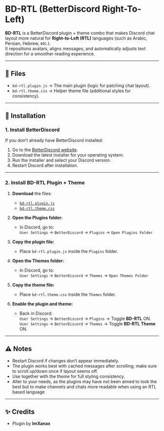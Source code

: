 # BD-RTL (BetterDiscord Right-To-Left)

**BD-RTL** is a BetterDiscord plugin + theme combo that makes Discord chat layout more natural for **Right-to-Left (RTL)** languages (such as Arabic, Persian, Hebrew, etc.).  
It repositions avatars, aligns messages, and automatically adjusts text direction for a smoother reading experience.

---

## 📂 Files

- `bd-rtl.plugin.js` → The main plugin (logic for patching chat layout).
- `bd-rtl.theme.css` → Helper theme file (additional styles for consistency).

---

## 🚀 Installation

### 1. Install BetterDiscord
If you don’t already have BetterDiscord installed:
1. Go to the [BetterDiscord website](https://betterdiscord.app/).
2. Download the latest installer for your operating system.
3. Run the installer and select your Discord version.
4. Restart Discord after installation.

---

### 2. Install BD-RTL Plugin + Theme

1. **Download** the files:
    - [`bd-rtl.plugin.js`](./bd-rtl.plugin.js)
    - [`bd-rtl.theme.css`](./bd-rtl.theme.css)

2. **Open the Plugins folder:**
    - In Discord, go to:  
      `User Settings` → `BetterDiscord` → `Plugins` → `Open Plugins Folder`

3. **Copy the plugin file:**
    - Place `bd-rtl.plugin.js` inside the `Plugins` folder.

4. **Open the Themes folder:**
    - In Discord, go to:  
      `User Settings` → `BetterDiscord` → `Themes` → `Open Themes Folder`

5. **Copy the theme file:**
    - Place `bd-rtl.theme.css` inside the `Themes` folder.

6. **Enable the plugin and theme:**
    - Back in Discord:  
      `User Settings` → `BetterDiscord` → `Plugins` → Toggle **BD-RTL** ON.  
      `User Settings` → `BetterDiscord` → `Themes` → Toggle **BD-RTL Theme** ON.

---

## ⚠️ Notes
- Restart Discord if changes don’t appear immediately.
- The plugin works best with cached messages after scrolling; make sure to scroll up/down once if layout seems off.
- Use together with the theme for full styling consistency.
- Alter to your needs, as the plugins may have not been aimed to look the best but to make channels and chats
more readable when using an RTL based language

---

## ✨ Credits
- Plugin by **ImXanax**
